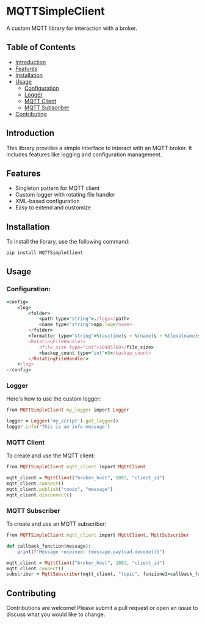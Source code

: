 # MQTTSimpleClient

A custom MQTT library for interaction with a broker.

## Table of Contents
- [Introduction](#introduction)
- [Features](#features)
- [Installation](#installation)
- [Usage](#usage)
  - [Configuration](#configuration)
  - [Logger](#logger)
  - [MQTT Client](#mqtt-client)
  - [MQTT Subscriber](#mqtt-subscriber)
- [Contributing](#contributing)


## Introduction
This library provides a simple interface to interact with an MQTT broker. It includes features like logging and configuration management.

## Features
- Singleton pattern for MQTT client
- Custom logger with rotating file handler
- XML-based configuration
- Easy to extend and customize

## Installation
To install the library, use the following command:

```sh
pip install MQTTSimpleClient
```

## Usage


### Configuration:

```ruby
<config>
    <log>
        <folder>
            <path type="string">./logs</path>
            <name type="string">app.log</name>
        </folder>
        <formatter type="string">%(asctime)s - %(name)s - %(levelname)s - %(message)s</formatter>
        <RotatingFileHandler>
            <file_size type="int">10485760</file_size>
            <backup_count type="int">5</backup_count>
        </RotatingFileHandler>
    </log>
</config>

```


### Logger
Here's how to use the custom logger:

```ruby
from MQTTSimpleClient.my_logger import Logger

logger = Logger('my_script').get_logger()
logger.info('This is an info message')
```


### MQTT Client
To create and use the MQTT client:
```ruby
from MQTTSimpleClient.mqtt_client import MqttClient

mqtt_client = MqttClient("broker_host", 1883, "client_id")
mqtt_client.connect()
mqtt_client.publish("topic", "message")
mqtt_client.disconnect()
```

### MQTT Subscriber
To create and use an MQTT subscriber:
```ruby
from MQTTSimpleClient.mqtt_client import MqttClient, MqttSubscriber

def callback_function(message):
    print(f"Message received: {message.payload.decode()}")

mqtt_client = MqttClient("broker_host", 1883, "client_id")
mqtt_client.connect()
subscriber = MqttSubscriber(mqtt_client, "topic", funzione1=callback_function)
```

## Contributing
Contributions are welcome! Please submit a pull request or open an issue to discuss what you would like to change.


